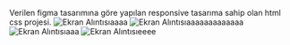 Verilen figma tasarımına göre yapılan responsive tasarıma sahip olan html css projesi.
![Ekran Alıntısıaaaa](https://github.com/user-attachments/assets/9381633b-4c38-432a-bc9d-e5e94c73c40c)
![Ekran Alıntısıaaaaaaaaaaaaa](https://github.com/user-attachments/assets/9781cd1f-c369-4291-9aab-29da71c6c3ac)
![Ekran Alıntısıaaa](https://github.com/user-attachments/assets/faeba07f-33c3-4282-a52c-171f875181f9)
![Ekran Alıntısıeeee](https://github.com/user-attachments/assets/84c6bd73-c186-47ce-9b0a-fc0e7b0f2c11)
